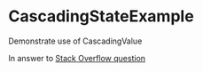 # CascadingStateExample
Demonstrate use of CascadingValue

In answer to [Stack Overflow question](https://stackoverflow.com/questions/65140892/cascading-values-and-event-callback-i-blazor-with-layoutcomponent)

